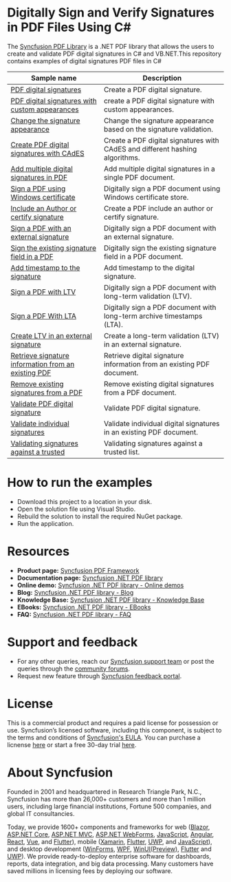 # Digitally Sign and Verify Signatures in PDF Files Using C#

The [Syncfusion PDF Library](https://www.syncfusion.com/document-processing/pdf-framework/net/pdf-library) is a .NET PDF library that allows the users to create and validate PDF digital signatures in C# and VB.NET.This repository contains examples of digital signatures PDF files in C# 

Sample name | Description
------|------
[PDF digital signatures](https://github.com/SyncfusionExamples/digitally-sign-pdf-csharp-examples/blob/master/PDF_digital_signature) | Create a PDF digital signature.
 [PDF digital signatures with custom appearances](https://github.com/SyncfusionExamples/digitally-sign-pdf-csharp-examples/blob/master/Digital_signature_custom_appearance) | create a PDF digital signature with custom appearances.
[Change the signature appearance](https://github.com/SyncfusionExamples/digitally-sign-pdf-csharp-examples/blob/master/Change_PDF_digital_signature_appearance) | Change the signature appearance based on the signature validation.
[Create PDF digital signatures with CAdES ](https://github.com/SyncfusionExamples/digitally-sign-pdf-csharp-examples/blob/master/PDF_digital_signature_with_CAdES) |  Create a PDF digital signatures with CAdES and different hashing algorithms.
[Add multiple digital signatures in PDF](https://github.com/SyncfusionExamples/digitally-sign-pdf-csharp-examples/blob/master/PDF_multiple_signature) |  Add multiple digital signatures in a single PDF document. 
[Sign a PDF using Windows certificate ](https://github.com/SyncfusionExamples/digitally-sign-pdf-csharp-examples/blob/master/Sign_PDF_Windows_Certificate) |  Digitally sign a PDF document using Windows certificate store.
[Include an Author or certify signature](https://github.com/SyncfusionExamples/digitally-sign-pdf-csharp-examples/blob/master/Sign_author_or_certify) |  Create a PDF include an author or certify signature.
[Sign a PDF with an external signature](https://github.com/SyncfusionExamples/digitally-sign-pdf-csharp-examples/blob/master/Sign_PDF_with_external_signature) |  Digitally sign a PDF document with an external signature.
[Sign the existing signature field in a PDF](https://github.com/SyncfusionExamples/digitally-sign-pdf-csharp-examples/blob/master/Sign_existing_signature_field) |  Digitally sign the existing signature field in a PDF document.
[Add timestamp to the signature](https://github.com/SyncfusionExamples/digitally-sign-pdf-csharp-examples/blob/master/Add_timestamp_to_digital_signature) |  Add timestamp to the digital signature.
[Sign a PDF with LTV](https://github.com/SyncfusionExamples/digitally-sign-pdf-csharp-examples/blob/master/Sign_PDF_with_LTV) |  Digitally sign a PDF document with long-term validation (LTV).
[Sign a PDF With LTA](https://github.com/SyncfusionExamples/digitally-sign-pdf-csharp-examples/blob/master/Sign_PDF_with_LTA) |  Digitally sign a PDF document with long-term archive timestamps (LTA).
[Create LTV in an external signature](https://github.com/SyncfusionExamples/digitally-sign-pdf-csharp-examples/blob/master/Create_LTV_in_external_signature) |  Create a long-term validation (LTV) in an external signature.
[Retrieve signature information from an existing PDF ](https://github.com/SyncfusionExamples/digitally-sign-pdf-csharp-examples/blob/master/Retrieve_digital_signature_information) |  Retrieve digital signature information from an existing PDF document.
[Remove existing signatures from a PDF ](https://github.com/SyncfusionExamples/digitally-sign-pdf-csharp-examples/blob/master/Remove_digital_signatures_from_PDF) |  Remove existing digital signatures from a PDF document.
[Validate PDF digital signature](https://github.com/SyncfusionExamples/digitally-sign-pdf-csharp-examples/blob/master/Validate_PDF_digital_signature) |  Validate PDF digital signature.
[Validate individual signatures](https://github.com/SyncfusionExamples/digitally-sign-pdf-csharp-examples/blob/master/Validate_PDF_individual_signatures) | Validate individual digital signatures in an existing PDF document.
[Validating signatures against a trusted](https://github.com/SyncfusionExamples/digitally-sign-pdf-csharp-examples/blob/master/Validating_signatures_against_trusted) | Validating signatures against a trusted list.

# How to run the examples
* Download this project to a location in your disk. 
* Open the solution file using Visual Studio. 
* Rebuild the solution to install the required NuGet package. 
* Run the application.

# Resources
*   **Product page:** [Syncfusion PDF Framework](https://www.syncfusion.com/document-processing/pdf-framework/net)
*   **Documentation page:** [Syncfusion .NET PDF library](https://help.syncfusion.com/file-formats/pdf/overview)
*   **Online demo:** [Syncfusion .NET PDF library - Online demos](https://ej2.syncfusion.com/aspnetcore/PDF/CompressExistingPDF#/bootstrap5)
*   **Blog:** [Syncfusion .NET PDF library - Blog](https://www.syncfusion.com/blogs/category/pdf)
*   **Knowledge Base:** [Syncfusion .NET PDF library - Knowledge Base](https://www.syncfusion.com/kb/windowsforms/pdf)
*   **EBooks:** [Syncfusion .NET PDF library - EBooks](https://www.syncfusion.com/succinctly-free-ebooks)
*   **FAQ:** [Syncfusion .NET PDF library - FAQ](https://www.syncfusion.com/faq/)

# Support and feedback
*   For any other queries, reach our [Syncfusion support team](https://www.syncfusion.com/support/directtrac/incidents/newincident?utm_source=github&utm_medium=listing&utm_campaign=github-docio-examples) or post the queries through the [community forums](https://www.syncfusion.com/forums?utm_source=github&utm_medium=listing&utm_campaign=github-docio-examples).
*   Request new feature through [Syncfusion feedback portal](https://www.syncfusion.com/feedback?utm_source=github&utm_medium=listing&utm_campaign=github-docio-examples).

# License
This is a commercial product and requires a paid license for possession or use. Syncfusion’s licensed software, including this component, is subject to the terms and conditions of [Syncfusion's EULA](https://www.syncfusion.com/eula/es/?utm_source=github&utm_medium=listing&utm_campaign=github-docio-examples). You can purchase a licnense [here](https://www.syncfusion.com/sales/products?utm_source=github&utm_medium=listing&utm_campaign=github-docio-examples) or start a free 30-day trial [here](https://www.syncfusion.com/account/manage-trials/start-trials?utm_source=github&utm_medium=listing&utm_campaign=github-docio-examples).

# About Syncfusion
Founded in 2001 and headquartered in Research Triangle Park, N.C., Syncfusion has more than 26,000+ customers and more than 1 million users, including large financial institutions, Fortune 500 companies, and global IT consultancies.

Today, we provide 1600+ components and frameworks for web ([Blazor](https://www.syncfusion.com/blazor-components?utm_source=github&utm_medium=listing&utm_campaign=github-docio-examples), [ASP.NET Core](https://www.syncfusion.com/aspnet-core-ui-controls?utm_source=github&utm_medium=listing&utm_campaign=github-docio-examples), [ASP.NET MVC](https://www.syncfusion.com/aspnet-mvc-ui-controls?utm_source=github&utm_medium=listing&utm_campaign=github-docio-examples), [ASP.NET WebForms](https://www.syncfusion.com/jquery/aspnet-webforms-ui-controls?utm_source=github&utm_medium=listing&utm_campaign=github-docio-examples), [JavaScript](https://www.syncfusion.com/javascript-ui-controls?utm_source=github&utm_medium=listing&utm_campaign=github-docio-examples), [Angular](https://www.syncfusion.com/angular-ui-components?utm_source=github&utm_medium=listing&utm_campaign=github-docio-examples), [React](https://www.syncfusion.com/react-ui-components?utm_source=github&utm_medium=listing&utm_campaign=github-docio-examples), [Vue](https://www.syncfusion.com/vue-ui-components?utm_source=github&utm_medium=listing&utm_campaign=github-docio-examples), and [Flutter](https://www.syncfusion.com/flutter-widgets?utm_source=github&utm_medium=listing&utm_campaign=github-docio-examples)), mobile ([Xamarin](https://www.syncfusion.com/xamarin-ui-controls?utm_source=github&utm_medium=listing&utm_campaign=github-docio-examples), [Flutter](https://www.syncfusion.com/flutter-widgets?utm_source=github&utm_medium=listing&utm_campaign=github-docio-examples), [UWP](https://www.syncfusion.com/uwp-ui-controls?utm_source=github&utm_medium=listing&utm_campaign=github-docio-examples), and [JavaScript](https://www.syncfusion.com/javascript-ui-controls?utm_source=github&utm_medium=listing&utm_campaign=github-docio-examples)), and desktop development ([WinForms](https://www.syncfusion.com/winforms-ui-controls?utm_source=github&utm_medium=listing&utm_campaign=github-docio-examples), [WPF](https://www.syncfusion.com/wpf-ui-controls?utm_source=github&utm_medium=listing&utm_campaign=github-docio-examples), [WinUI(Preview)](https://www.syncfusion.com/winui-controls?utm_source=github&utm_medium=listing&utm_campaign=github-docio-examples), [Flutter](https://www.syncfusion.com/flutter-widgets?utm_source=github&utm_medium=listing&utm_campaign=github-docio-examples) and [UWP](https://www.syncfusion.com/uwp-ui-controls?utm_source=github&utm_medium=listing&utm_campaign=github-docio-examples)). We provide ready-to-deploy enterprise software for dashboards, reports, data integration, and big data processing. Many customers have saved millions in licensing fees by deploying our software.

